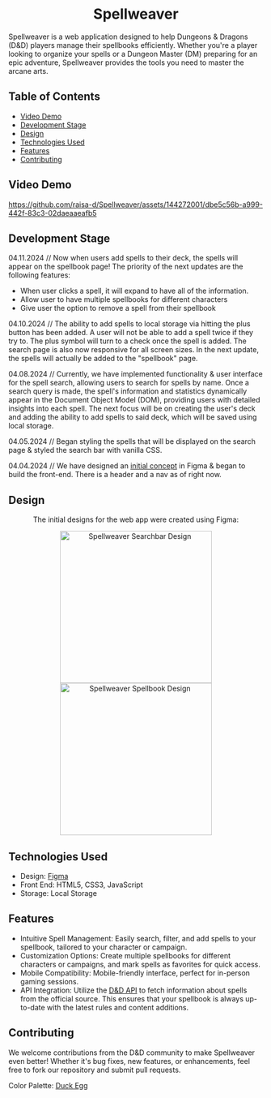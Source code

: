 <h1 align="center">Spellweaver</h1>
Spellweaver is a web application designed to help Dungeons &amp; Dragons (D&D) players manage their spellbooks efficiently. Whether you're a player looking to organize your spells or a Dungeon Master (DM) preparing for an epic adventure, Spellweaver provides the tools you need to master the arcane arts.

## Table of Contents
- [Video Demo](#video-demo)
- [Development Stage](#development-stage)
- [Design](#design)
- [Technologies Used](#technologies-used)
- [Features](#features)
- [Contributing](#contributing)

## Video Demo
https://github.com/raisa-d/Spellweaver/assets/144272001/dbe5c56b-a999-442f-83c3-02daeaaeafb5

## Development Stage
04.11.2024 //
Now when users add spells to their deck, the spells will appear on the spellbook page!
The priority of the next updates are the following features:
- When user clicks a spell, it will expand to have all of the information.
- Allow user to have multiple spellbooks for different characters
- Give user the option to remove a spell from their spellbook

04.10.2024 // 
The ability to add spells to local storage via hitting the plus button has been added. A user will not be able to add a spell twice if they try to. The plus symbol will turn to a check once the spell is added. The search page is also now responsive for all screen sizes. In the next update, the spells will actually be added to the "spellbook" page.

04.08.2024 // 
Currently, we have implemented functionality & user interface for the spell search, allowing users to search for spells by name. Once a search query is made, the spell's information and statistics dynamically appear in the Document Object Model (DOM), providing users with detailed insights into each spell. The next focus will be on creating the user's deck and adding the ability to add spells to said deck, which will be saved using local storage.

04.05.2024 //
Began styling the spells that will be displayed on the search page & styled the search bar with vanilla CSS.

04.04.2024 //
We have designed an [initial concept](#design) in Figma & began to build the front-end. There is a header and a nav as of right now.

## Design
<p align="center">
The initial designs for the web app were created using Figma:
</p>
<p align="center">
  <img height="300" alt="Spellweaver Searchbar Design" src="https://github.com/raisa-d/Spellweaver/assets/144272001/26740ede-b299-4e2b-bab2-7205035c9687">
  <img height="300" alt="Spellweaver Spellbook Design" src="https://github.com/raisa-d/Spellweaver/assets/144272001/0926619a-311d-4e33-a9c6-87edfaa48f8d">
</p>

## Technologies Used
- Design: [Figma](https://www.figma.com/)
- Front End: HTML5, CSS3, JavaScript
- Storage: Local Storage

## Features
-  Intuitive Spell Management: Easily search, filter, and add spells to your spellbook, tailored to your character or campaign.
-  Customization Options: Create multiple spellbooks for different characters or campaigns, and mark spells as favorites for quick access.
-  Mobile Compatibility: Mobile-friendly interface, perfect for in-person gaming sessions.
- API Integration: Utilize the [D&D API](https://www.dnd5eapi.co/) to fetch information about spells from the official source. This ensures that your spellbook is always up-to-date with the latest rules and content additions.

## Contributing
We welcome contributions from the D&D community to make Spellweaver even better! Whether it's bug fixes, new features, or enhancements, feel free to fork our repository and submit pull requests. 

Color Palette: [Duck Egg](https://www.colorhub.app/browse/duck-egg)
